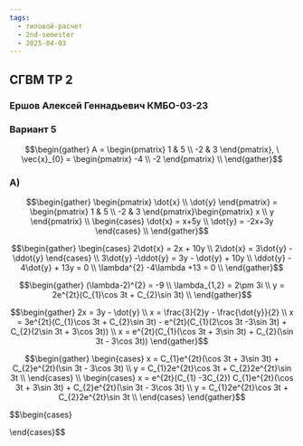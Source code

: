 ```yaml
---
tags:
  - типовой-расчет
  - 2nd-semester
  - 2025-04-03
---
```


## СГВМ ТР 2

### Ершов Алексей Геннадьевич КМБО-03-23

### Вариант 5

$$\begin{gather}
A = \begin{pmatrix}
1 & 5 \\
-2 & 3
\end{pmatrix}, \ \vec{x}_{0} = \begin{pmatrix}
-4 \\
-2
\end{pmatrix} \\
\end{gather}$$

### А)

$$\begin{gather}
\begin{pmatrix}
\dot{x} \\
\dot{y}
\end{pmatrix} = \begin{pmatrix}
1 & 5 \\
-2 & 3
\end{pmatrix}\begin{pmatrix}
x \\
y
\end{pmatrix} \\
\begin{cases}
\dot{x} = x+5y \\
\dot{y} = -2x+3y
\end{cases} \\
\end{gather}$$

$$\begin{gather}
\begin{cases}
2\dot{x} = 2x + 10y \\
2\dot{x} = 3\dot{y} - \ddot{y}
\end{cases} \\
3\dot{y} -\ddot{y} = 3y - \dot{y} + 10y \\
\ddot{y} - 4\dot{y} + 13y = 0 \\
\lambda^{2} -4\lambda +13 = 0 \\
\end{gather}$$

$$\begin{gather}
(\lambda-2)^{2} = -9 \\
\lambda_{1,2} = 2\pm 3i \\
y = 2e^{2t}(C_{1}\cos 3t + C_{2}\sin 3t) \\
\end{gather}$$

$$\begin{gather}
2x = 3y - \dot{y} \\
x = \frac{3}{2}y - \frac{\dot{y}}{2} \\
 x = 3e^{2t}(C_{1}\cos 3t + C_{2}\sin 3t) - e^{2t}(C_{1}(2\cos 3t -3\sin 3t) + C_{2}(2\sin 3t + 3\cos 3t)) \\
x = e^{2t}(C_{1}(\cos 3t + 3\sin 3t) + C_{2}(\sin 3t - 3\cos 3t))
\end{gather}$$

$$\begin{gather}
\begin{cases}
x = C_{1}e^{2t}(\cos 3t + 3\sin 3t) + C_{2}e^{2t}(\sin 3t - 3\cos 3t) \\
y = C_{1}2e^{2t}\cos 3t + C_{2}2e^{2t}\sin 3t \\
\end{cases} \\
\begin{cases}
x = e^{2t}(C_{1} -3C_{2})  C_{1}e^{2t}(\cos 3t + 3\sin 3t) + C_{2}e^{2t}(\sin 3t - 3\cos 3t) \\
y = C_{1}2e^{2t}\cos 3t + C_{2}2e^{2t}\sin 3t \\
\end{cases}
\end{gather}$$

$$\begin{cases}

\end{cases}$$